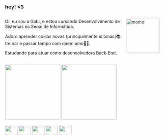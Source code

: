 ### hey! <3
##

<img src="https://cdn.picrew.me/shareImg/org/202304/399481_ag9HWiZn.png" min-width="110px" max-width="110px" width="110px" align="right" alt="momo">

Oi, eu sou a Gabi, e estou cursando Desenvolvimento de Sistemas no Senai de Informática.

Adoro aprender coisas novas (principalmente idiomas)📚, treinar e passar tempo com quem amo🏡💕.

Estudando para atuar como desenvolvedora Back-End.
##
<div>
<img height="180em" src="https://github-readme-stats.vercel.app/api?username=gabrielarosa1309&show_icons=true&theme=transparent&icon_color=EE82EE&title_color=DA70D6&text_color=A9A9A9&border_color=A9A9A9">
<img height="180em" src="https://github-readme-stats.vercel.app/api/top-langs/?username=gabrielarosa1309&layout=compact&theme=transparent&icon_color=EE82EE&title_color=DA70D6&text_color=A9A9A9&border_color=A9A9A9">
</div>

<div style="display: inline_block"><br>
<img align="center" height="30" width="40" src="https://cdn.jsdelivr.net/gh/devicons/devicon/icons/git/git-original.svg">
<img align="center" height="30" width="40" src="https://cdn.jsdelivr.net/gh/devicons/devicon/icons/csharp/csharp-original.svg">
<img align="center" height="30" width="40" src="https://cdn.jsdelivr.net/gh/devicons/devicon/icons/css3/css3-original.svg">
<img align="center" height="30" width="40" src="https://cdn.jsdelivr.net/gh/devicons/devicon/icons/html5/html5-original.svg">
<img align="center" height="30" width="40" src="https://cdn.jsdelivr.net/gh/devicons/devicon/icons/figma/figma-original.svg">
</div>

##
